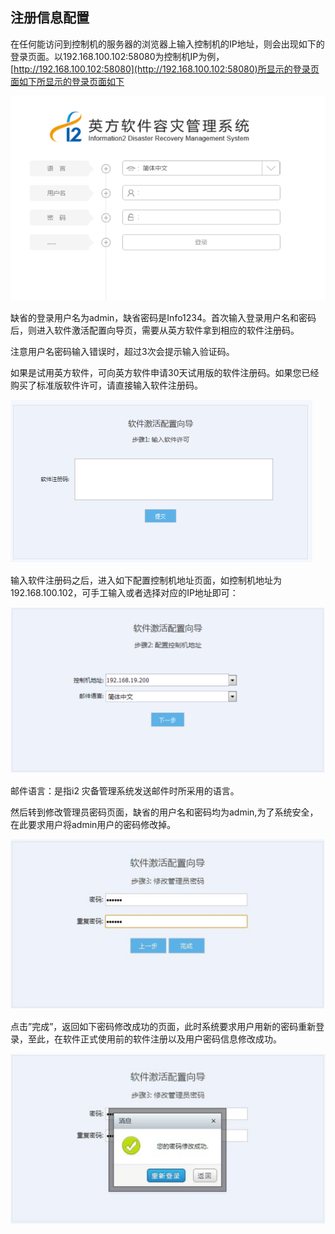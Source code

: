 ## 注册信息配置

在任何能访问到控制机的服务器的浏览器上输入控制机的IP地址，则会出现如下的登录页面。以192.168.100.102:58080为控制机IP为例，[http://192.168.100.102:58080](http://192.168.100.102:58080)所显示的登录页面如下所显示的登录页面如下

![](/assets/V6.115568.png)

缺省的登录用户名为admin，缺省密码是Info1234。首次输入登录用户名和密码后，则进入软件激活配置向导页，需要从英方软件拿到相应的软件注册码。

注意用户名密码输入错误时，超过3次会提示输入验证码。

如果是试用英方软件，可向英方软件申请30天试用版的软件注册码。如果您已经购买了标准版软件许可，请直接输入软件注册码。

![](/assets/V6.015177.png)

输入软件注册码之后，进入如下配置控制机地址页面，如控制机地址为192.168.100.102，可手工输入或者选择对应的IP地址即可：

![](/assets/V6.015247.png)

邮件语言：是指i2 灾备管理系统发送邮件时所采用的语言。

然后转到修改管理员密码页面，缺省的用户名和密码均为admin,为了系统安全，在此要求用户将admin用户的密码修改掉。

![](/assets/V6.015338.png)

点击”完成”，返回如下密码修改成功的页面，此时系统要求用户用新的密码重新登录，至此，在软件正式使用前的软件注册以及用户密码信息修改成功。

![](/assets/V6.015409.png)

